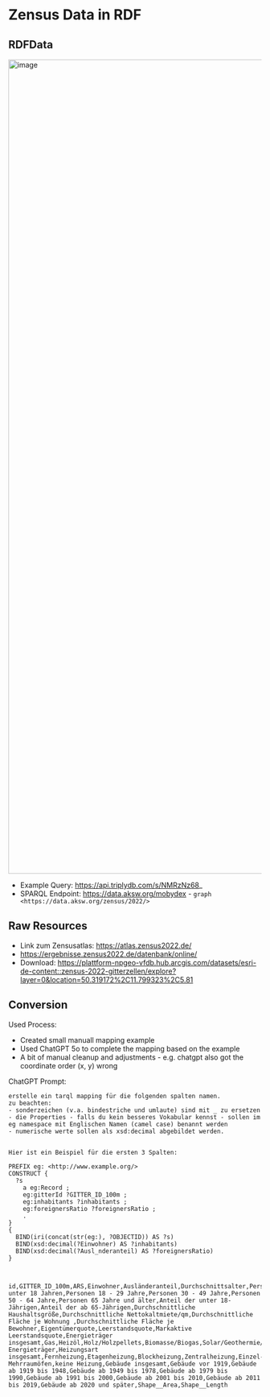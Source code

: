 
# Zensus Data in RDF

## RDFData

<img width="3957" height="1618" alt="image" src="https://github.com/user-attachments/assets/2d022dad-6bd0-437a-a7c0-8782d6345cc2" />

* Example Query: https://api.triplydb.com/s/NMRzNz68_
* SPARQL Endpoint: https://data.aksw.org/mobydex - `graph <https://data.aksw.org/zensus/2022/>`

## Raw Resources

* Link zum Zensusatlas: https://atlas.zensus2022.de/
* https://ergebnisse.zensus2022.de/datenbank/online/
* Download: https://plattform-npgeo-vfdb.hub.arcgis.com/datasets/esri-de-content::zensus-2022-gitterzellen/explore?layer=0&location=50.319172%2C11.799323%2C5.81

## Conversion

Used Process:
* Created small manuall mapping example
* Used ChatGPT 5o to complete the mapping based on the example
* A bit of manual cleanup and adjustments - e.g. chatgpt also got the coordinate order (x, y) wrong

ChatGPT Prompt:


```
erstelle ein tarql mapping für die folgenden spalten namen.
zu beachten:
- sonderzeichen (v.a. bindestriche und umlaute) sind mit _ zu ersetzen
- die Properties - falls du kein besseres Vokabular kennst - sollen im eg namespace mit Englischen Namen (camel case) benannt werden
- numerische werte sollen als xsd:decimal abgebildet werden. 


Hier ist ein Beispiel für die ersten 3 Spalten:

PREFIX eg: <http://www.example.org/>
CONSTRUCT {
  ?s
    a eg:Record ;
    eg:gitterId ?GITTER_ID_100m ;
    eg:inhabitants ?inhabitants ;
    eg:foreignersRatio ?foreignersRatio ;
    .
}
{
  BIND(iri(concat(str(eg:), ?OBJECTID)) AS ?s)
  BIND(xsd:decimal(?Einwohner) AS ?inhabitants)
  BIND(xsd:decimal(?Ausl_nderanteil) AS ?foreignersRatio)
}



id,GITTER_ID_100m,ARS,Einwohner,Ausländeranteil,Durchschnittsalter,Personen unter 18 Jahren,Personen 18 - 29 Jahre,Personen 30 - 49 Jahre,Personen 50 - 64 Jahre,Personen 65 Jahre und älter,Anteil der unter 18-Jährigen,Anteil der ab 65-Jährigen,Durchschnittliche Haushaltsgröße,Durchschnittliche Nettokaltmiete/qm,Durchschnittliche Fläche je Wohnung ,Durchschnittliche Fläche je Bewohner,Eigentümerquote,Leerstandsquote,Markaktive Leerstandsquote,Energieträger insgesamt,Gas,Heizöl,Holz/Holzpellets,Biomasse/Biogas,Solar/Geothermie/Wärmepumpe,Strom,Kohle,Fernwärme,kein Energieträger,Heizungsart insgesamt,Fernheizung,Etagenheizung,Blockheizung,Zentralheizung,Einzel-/ Mehrraumöfen,keine Heizung,Gebäude insgesamt,Gebäude vor 1919,Gebäude ab 1919 bis 1948,Gebäude ab 1949 bis 1978,Gebäude ab 1979 bis 1990,Gebäude ab 1991 bis 2000,Gebäude ab 2001 bis 2010,Gebäude ab 2011 bis 2019,Gebäude ab 2020 und später,Shape__Area,Shape__Length
```


